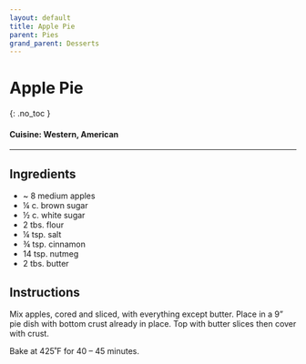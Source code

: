 ```yaml
---
layout: default
title: Apple Pie
parent: Pies
grand_parent: Desserts
---
```


# Apple Pie
{: .no_toc }

#### Cuisine: Western, American
---

## Ingredients
<ul>
	<li>~ 8 medium apples </li>
	<li>¼ c. brown sugar</li>
	<li>½ c. white sugar</li>
	<li>2 tbs. flour</li>
	<li>¼ tsp. salt</li>
	<li>¾ tsp. cinnamon</li>
	<li>14 tsp. nutmeg</li>
	<li>2 tbs. butter</li>
</ul>

## Instructions
Mix apples, cored and sliced, with everything except butter. Place in a 9” pie dish with bottom crust already in place. Top with butter slices then cover with crust.

Bake at 425˚F for 40 – 45 minutes.